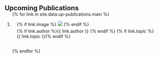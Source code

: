 <h2 id="up-publications" style="margin: 2px 0px -15px;">Upcoming Publications</h2>

<div class="publications">
<ol class="bibliography">

{% for link in site.data.up-publications.main %}

<li>
<div class="pub-row">
  <div class="col-sm-3 abbr" style="position: relative;padding-right: 15px;padding-left: 15px;">
    {% if link.image %} 
    <img src="{{ link.image }}" class="teaser img-fluid z-depth-1" style="width=100;height=40%">
    {% endif %}
    <div style="display: flex; flex-wrap: wrap; margin-top: 5px;">
      {% if link.author %} 
        <abbr class="badge" style="margin-right: 5px;">{{ link.author }}</abbr>
      {% endif %}
      {% if link.topic %} 
        <abbr class="badge">{{ link.topic }}</abbr>
      {% endif %}
    </div>
  </div>
</div>
</li>

<br>

{% endfor %}

</ol>
</div>

